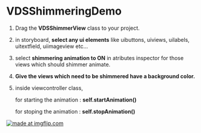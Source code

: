 # VDSShimmeringDemo

1. Drag the **VDSShimmerView** class to your project.

2. in storyboard, **select any ui elements** like uibuttons, uiviews, uilabels, uitextfield, uiimageview etc...

3. select **shimmering animation to ON** in atributes inspector for those views which should shimmer animate.

4. **Give the views which need to be shimmered have a background color.**

5. inside viewcontroller class, 

     for starting the animation : **self.startAnimation()**
    
     for stoping the animation : **self.stopAnimation()**


<a href="https://imgflip.com/gif/2k7khe"><img src="https://i.imgflip.com/2k7khe.gif" title="made at imgflip.com"/></a>
